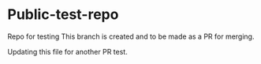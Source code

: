 # Public-test-repo
Repo for testing
This branch is created and to be made as a PR for merging.

Updating this file for another PR test.

